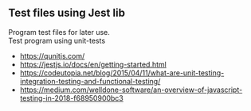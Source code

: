 ## Test files using Jest lib

Program test files for later use.  
Test program using unit-tests
- https://qunitjs.com/
- https://jestjs.io/docs/en/getting-started.html
- https://codeutopia.net/blog/2015/04/11/what-are-unit-testing-integration-testing-and-functional-testing/
- https://medium.com/welldone-software/an-overview-of-javascript-testing-in-2018-f68950900bc3